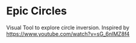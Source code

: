 Epic Circles
============

Visual Tool to explore circle inversion. Inspired by https://www.youtube.com/watch?v=sG_6nlMZ8f4
